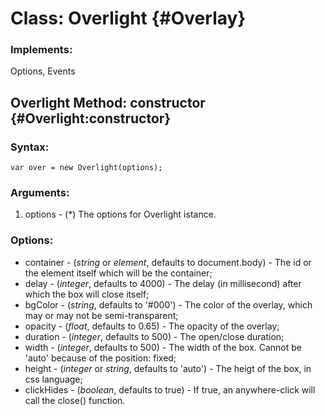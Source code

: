 Class: Overlight {#Overlay}
=================================

### Implements:

Options, Events


Overlight Method: constructor {#Overlight:constructor}
-----------------------------------------------------------


### Syntax:

	var over = new Overlight(options);

### Arguments:

1. options - (*)  The options for Overlight istance.

### Options:

* container - (*string* or *element*, defaults to document.body) - The id or the element itself which will be the container;
* delay - (*integer*, defaults to 4000) - The delay (in millisecond) after which the box will close itself;
* bgColor - (*string*, defaults to '#000') - The color of the overlay, which may or may not be semi-transparent;
* opacity - (*float*, defaults to 0.65) - The opacity of the overlay;
* duration - (*integer*, defaults to 500) - The open/close duration;
* width - (*integer*, defaults to 500) - The width of the box. Cannot be 'auto' because of the position: fixed;
* height - (*integer* or *string*, defaults to 'auto') - The heigt of the box, in css language;
* clickHides - (*boolean*, defaults to true) - If true, an anywhere-click will call the close() function.

